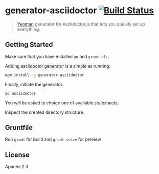 # generator-asciidoctor [![Build Status](https://secure.travis-ci.org/jmnarloch/generator-asciidoctor.png?branch=master)](https://travis-ci.org/jmnarloch/generator-asciidoctor)

> [Yeoman](http://yeoman.io) generator for Asciidoctor.js that lets you quickly set up everything.

## Getting Started

Make sure that you have installed `yo` and `grunt-cli`.

Adding asciidoctor generator is a simple as running:

```bash
npm install -g generator-asciidoctor
```

Finally, initiate the generator:

```bash
yo asciidoctor
```

You will be asked to choice one of available stylesheets.

Inspect the created directory structure.
 
## Gruntfile
 
Run `grunt` for build and `grunt serve` for preview

## License

Apache 2.0
